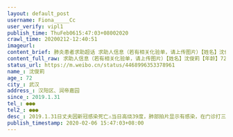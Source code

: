 ```yaml
---
layout: default_post
username: Fiona_____Cc
user_verify: vipl1
publish_time: ThuFeb0615:47:03+08002020
crawl_time: 20200212-12:40:51
imageurl: 
content_brief: 肺炎患者求助超话 求助人信息（若有相关化验单，请上传图片）【姓名】沈俊莉【年龄】72【所在城市】武汉【所在小区、社区】汉阳区、润帝嘉园【患病时间】2019.1.31【联系方式】●●●【其他紧急联系人】●●●【病情描述】 2019.1.31日丈夫因新冠感染死亡⚠️   当日高烧39度， ...全文
content_full_raw: 求助人信息（若有相关化验单，请上传图片）【姓名】沈俊莉【年龄】72【所在城市】武汉【所在小区、社区】汉阳区、润帝嘉园【患病时间】2019.1.31【联系方式】●●●【其他紧急联系人】●●●【病情描述】2019.1.31日丈夫因新冠感染死亡⚠️当日高烧39度，肺部拍片显示有感染，在门诊打三天针，体温时高时低，乏力不能下床2.5号要求转入武汉隔离点集中隔离，2.6号早出现气短、胸闷、咳嗽有血丝，在隔离点被120送至武汉市第五医院重点⚠️：现在一个人在医院，因未做核酸检测，不能算确诊病例，不能收治入院求助：5天前丧夫，在病床前贴身照顾10天，现所有症状均有，只因无法确诊，这是在医院等死吗……家中已病亡一个，难道这是下一个？120、社区、隔离点、市长热线全部打过N次，均为推拖……一床难求……请大家帮我顶求助……求肋……
status_url: https://m.weibo.cn/status/4468996353378961
name_: 沈俊莉
age_: 72
city_: 武汉
address_: 汉阳区、润帝嘉园
since_: 2019.1.31
tel_: ●●●
tel2_: ●●●
desc_: 2019.1.31日丈夫因新冠感染死亡⚠️当日高烧39度，肺部拍片显示有感染，在门诊打三天针，体温时高时低，乏力不能下床2.5号要求转入武汉隔离点集中隔离，2.6号早出现气短、胸闷、咳嗽有血丝，在隔离点被120送至武汉市第五医院重点⚠️现在一个人在医院，因未做核酸检测，不能算确诊病例，不能收治入院求助5天前丧夫，在病床前贴身照顾10天，现所有症状均有，只因无法确诊，这是在医院等死吗……家中已病亡一个，难道这是下一个？120、社区、隔离点、市长热线全部打过N次，均为推拖……一床难求……请大家帮我顶求助……求肋……
publish_timestamp: 2020-02-06 15:47:03+08:00
---
```


